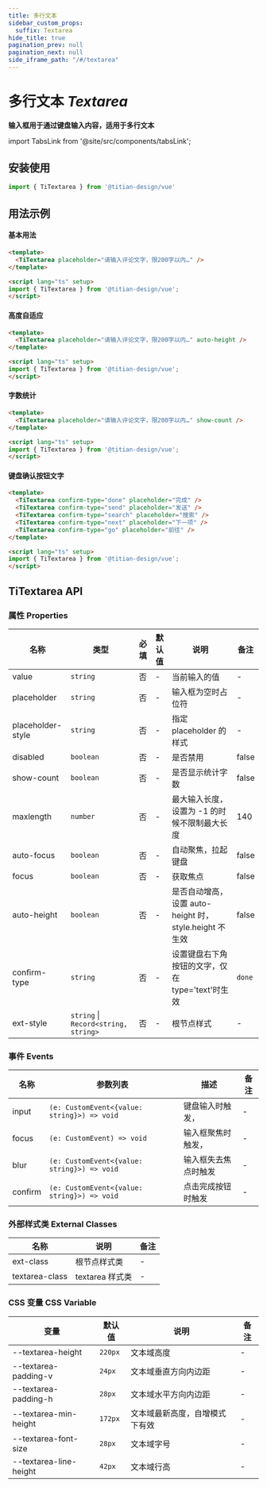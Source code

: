 ```yaml
---
title: 多行文本
sidebar_custom_props:
  suffix: Textarea
hide_title: true
pagination_prev: null
pagination_next: null
side_iframe_path: "/#/textarea"
---
```


# 多行文本 _Textarea_
**输入框用于通过键盘输入内容，适用于多行文本**

import TabsLink from '@site/src/components/tabsLink';

<TabsLink id="titextarea-api" />

## 安装使用

```typescript showLineNumbers
import { TiTextarea } from '@titian-design/vue'
```
## 用法示例

#### 基本用法
```html showLineNumbers
<template>
  <TiTextarea placeholder="请输入评论文字，限200字以内…" />
</template>

<script lang="ts" setup>
import { TiTextarea } from '@titian-design/vue';
</script>
```
#### 高度自适应
```html showLineNumbers
<template>
  <TiTextarea placeholder="请输入评论文字，限200字以内…" auto-height />
</template>

<script lang="ts" setup>
import { TiTextarea } from '@titian-design/vue';
</script>
```
#### 字数统计
```html showLineNumbers
<template>
  <TiTextarea placeholder="请输入评论文字，限200字以内…" show-count />
</template>

<script lang="ts" setup>
import { TiTextarea } from '@titian-design/vue';
</script>
```
#### 键盘确认按钮文字
```html showLineNumbers
<template>
  <TiTextarea confirm-type="done" placeholder="完成" />
  <TiTextarea confirm-type="send" placeholder="发送" />
  <TiTextarea confirm-type="search" placeholder="搜索" />
  <TiTextarea confirm-type="next" placeholder="下一项" />
  <TiTextarea confirm-type="go" placeholder="前往" />
</template>

<script lang="ts" setup>
import { TiTextarea } from '@titian-design/vue';
</script>
```
## TiTextarea API
### 属性 **Properties**

| 名称             | 类型      | 必填 | 默认值 | 说明                                                   | 备注   |
| ---------------- | --------- | ---- | ------ | ------------------------------------------------------ | ------ |
| value            | `string`  | 否   | -      | 当前输入的值                                           | -      |
| placeholder      | `string`  | 否   | -      | 输入框为空时占位符                                     | -      |
| placeholder-style | `string`  | 否   | -      | 指定 placeholder 的样式                                | -      |
| disabled         | `boolean` | 否   | -      | 是否禁用                                               | false  |
| show-count        | `boolean` | 否   | -      | 是否显示统计字数                                       | false  |
| maxlength        | `number`  | 否   | -      | 最大输入长度，设置为 -1 的时候不限制最大长度           | 140    |
| auto-focus        | `boolean` | 否   | -      | 自动聚焦，拉起键盘                                     | false  |
| focus            | `boolean` | 否   | -      | 获取焦点                                               | false  |
| auto-height       | `boolean` | 否   | -      | 是否自动增高，设置 auto-height 时，style.height 不生效 | false  |
| confirm-type      | `string`  | 否   | -      | 设置键盘右下角按钮的文字，仅在 type='text'时生效       | `done` |
| ext-style         | `string` \| `Record<string, string>`  | 否   | -      | 根节点样式                                             | -      |

### 事件 **Events**

| 名称      | 参数列表                                 | 描述                 | 备注 |
| --------- | ---------------------------------------- | -------------------- | ---- |
| input   | `(e: CustomEvent<{value: string}>) => void` | 键盘输入时触发，     | -    |
| focus   | `(e: CustomEvent) => void`                     | 输入框聚焦时触发，   | -    |
| blur    | `(e: CustomEvent<{value: string}>) => void` | 输入框失去焦点时触发 | -    |
| confirm | `(e: CustomEvent<{value: string}>) => void` | 点击完成按钮时触发   | -    |

### 外部样式类 **External Classes**

| 名称          | 说明            | 备注 |
| ------------- | --------------- | ---- |
| ext-class      | 根节点样式类    | -    |
| textarea-class | textarea 样式类 | -    |

### CSS 变量 **CSS Variable**

| 变量 | 默认值 | 说明 | 备注 |
| ---- | ------ | ---- | ---- |
| --textarea-height | `220px` | 文本域高度 | - |
| --textarea-padding-v | `24px` | 文本域垂直方向内边距 | - |
| --textarea-padding-h | `28px` | 文本域水平方向内边距 | - |
| --textarea-min-height | `172px` | 文本域最新高度，自增模式下有效 | - |
| --textarea-font-size | `28px` | 文本域字号 | - |
| --textarea-line-height | `42px` | 文本域行高 | - |